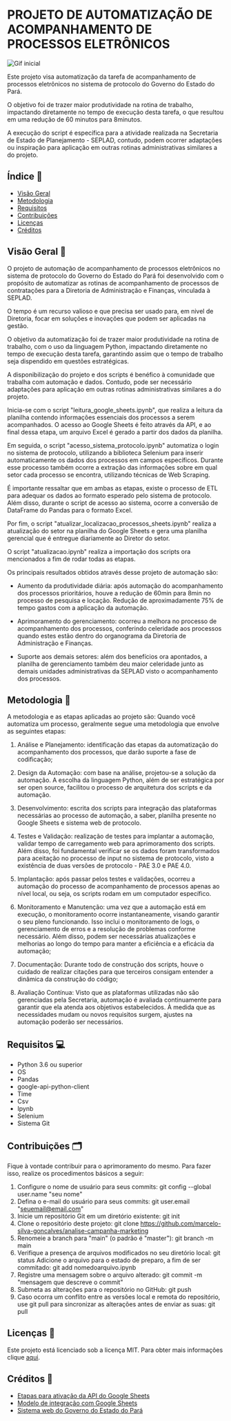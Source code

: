 # PROJETO DE AUTOMATIZAÇÃO DE ACOMPANHAMENTO DE PROCESSOS ELETRÔNICOS

![Gif inicial](https://user-images.githubusercontent.com/74038190/241765440-80728820-e06b-4f96-9c9e-9df46f0cc0a5.gif)

Este projeto visa automatização da tarefa de acompanhamento de processos eletrônicos no sistema de protocolo do Governo do Estado do Pará.

O objetivo foi de trazer maior produtividade na rotina de trabalho, impactando diretamente no tempo de execução desta tarefa, o que resultou em uma redução de 60 minutos para 8minutos.

A execução do script é específica para a atividade realizada na Secretaria de Estado de Planejamento - SEPLAD, contudo, podem ocorrer adaptações ou inspiração para aplicação em outras rotinas administrativas similares a do projeto.

## Índice 📝

- [Visão Geral](#Visão-Geral)
- [Metodologia](#Metodologia)
- [Requisitos](#Requisitos)
- [Contribuições](#Contribuições)
- [Licenças](#Licenças)
- [Créditos](#Créditos)

## Visão Geral 🔎

O projeto de automação de acompanhamento de processos eletrônicos no sistema de protocolo do Governo do Estado do Pará foi desenvolvido com o propósito de automatizar as rotinas de acompanhamento de processos de contratações para a Diretoria de Administração e Finanças, vinculada à SEPLAD.

O tempo é um recurso valioso e que precisa ser usado para, em nivel de Diretoria, focar em soluções e inovações que podem ser aplicadas na gestão.

O objetivo da automatização foi de trazer maior produtividade na rotina de trabalho, com o uso da linguagem Python, impactando diretamente no tempo de execução desta tarefa, garantindo assim que o tempo de trabalho seja dispendido em questões estratégicas.

A disponibilização do projeto e dos scripts é benéfico à comunidade que trabalha com automação e dados. Contudo, pode ser necessário adaptações para aplicação em outras rotinas administrativas similares a do projeto.

Inicia-se com o script "leitura_google_sheets.ipynb", que realiza a leitura da planilha contendo informações essenciais dos processos a serem acompanhados. O acesso ao Google Sheets é feito através da API, e ao final dessa etapa, um arquivo Excel é gerado a partir dos dados da planilha.

Em seguida, o script "acesso_sistema_protocolo.ipynb" automatiza o login no sistema de protocolo, utilizando a biblioteca Selenium para inserir automaticamente os dados dos processos em campos específicos. Durante esse processo também ocorre a extração das informações sobre em qual setor cada processo se encontra, utilizando técnicas de Web Scraping.

É importante ressaltar que em ambas as etapas, existe o processo de ETL para adequar os dados ao formato esperado pelo sistema de protocolo. Além disso, durante o script de acesso ao sistema, ocorre a conversão de DataFrame do Pandas para o formato Excel.

Por fim, o script "atualizar_localizacao_processos_sheets.ipynb" realiza a atualização do setor na planilha do Google Sheets e gera uma planilha gerencial que é entregue diariamente ao Diretor do setor.

O script "atualizacao.ipynb" realiza a importação dos scripts ora mencionados a fim de rodar todas as etapas.

Os principais resultados obtidos através desse projeto de automação são:

- Aumento da produtividade diária: após automação do acompanhamento dos processos prioritários, houve a redução de 60min para 8min no processo de pesquisa e locação. Redução de aproximadamente 75% de tempo gastos com a aplicação da automação.

- Aprimoramento do gerenciamento: ocorreu a melhora no processo de acompanhamento dos processos, conferindo celeridade aos processos quando estes estão dentro do organograma da Diretoria de Administração e Finanças.

- Suporte aos demais setores: além dos benefícios ora apontados, a planilha de gerenciamento também deu maior celeridade junto as demais unidades administrativas da SEPLAD visto o acompanhamento dos processos.

## Metodologia 📝

A metodologia e as etapas aplicadas ao projeto são:
Quando você automatiza um processo, geralmente segue uma metodologia que envolve as seguintes etapas:

1. Análise e Planejamento: identificação das etapas da automatização do acompanhamento dos processos, que darão suporte a fase de codificação; 

2. Design da Automação: com base na análise, projetou-se a solução da automação. A escolha da linguagem Python, além de ser estratégica por ser open source, facilitou o processo de arquitetura dos scripts e da automação. 

3. Desenvolvimento: escrita dos scripts para integração das plataformas necessárias ao processo de automação, a saber, planilha presente no Google Sheets e sistema web de protocolo. 

4. Testes e Validação: realização de testes para implantar a automação, validar tempo de carregamento web para aprimoramento dos scripts.
Além disso, foi fundamental verificar se os dados foram transformados para aceitação no processo de input no sistema de protocolo, visto a existência de duas versões de protocolo - PAE 3.0 e PAE 4.0.

5. Implantação: após passar pelos testes e validações, ocorreu a automação do processo de acompanhamento de processos apenas ao nível local, ou seja, os scripts rodam em um computador específico.

6. Monitoramento e Manutenção: uma vez que a automação está em execução, o monitoramento ocorre instantaneamente, visando garantir o seu pleno funcionando. Isso inclui o monitoramento de logs, o gerenciamento de erros e a resolução de problemas conforme necessário. Além disso, podem ser necessárias atualizações e melhorias ao longo do tempo para manter a eficiência e a eficácia da automação;

7. Documentação: Durante todo de construção dos scripts, houve o cuidado de realizar citações para que terceiros consigam entender a dinâmica da construção do código;

8. Avaliação Contínua: Visto que as plataformas utilizadas não são gerenciadas pela Secretaria, automação é avaliada continuamente para garantir que ela atenda aos objetivos estabelecidos. À medida que as necessidades mudam ou novos requisitos surgem, ajustes na automação poderão ser necessários.

## Requisitos 💻

- Python 3.6 ou superior
- OS
- Pandas
- google-api-python-client
- Time
- Csv
- Ipynb
- Selenium
- Sistema Git

## Contribuições 🗂️

Fique à vontade contribuir para o aprimoramento do mesmo. Para fazer isso, realize os procedimentos básicos a seguir:

1. Configure o nome de usuário para seus commits: git config --global user.name "seu nome"
2. Defina o e-mail do usuário para seus commits: git user.email "seuemail@email.com"
3. Inicie um repositório Git em um diretório existente: git init
4. Clone o repositório deste projeto: git clone https://github.com/marcelo-silva-goncalves/analise-campanha-marketing
5. Renomeie a branch para "main" (o padrão é "master"): git branch -m main
6. Verifique a presença de arquivos modificados no seu diretório local: git status
Adicione o arquivo para o estado de preparo, a fim de ser commitado: git add nomedoarquivo.ipynb
7. Registre uma mensagem sobre o arquivo alterado: git commit -m "mensagem que descreve o commit"
8. Submeta as alterações para o repositório no GitHub: git push
9. Caso ocorra um conflito entre as versões local e remota do repositório, use git pull para sincronizar as alterações antes de enviar as suas: git pull

## Licenças 📑

Este projeto está licenciado sob a licença MIT. Para obter mais informações clique [aqui](https://docs.github.com/pt/repositories/managing-your-repositorys-settings-and-features/customizing-your-repository/licensing-a-repository#disclaimer).

## Créditos 🔗

- [Etapas para ativação da API do Google Sheets](https://developers.google.com/sheets/api/quickstart/python?hl=pt-br)
- [Modelo de integração com Google Sheets](https://www.hashtagtreinamentos.com/integracao-do-python-com-google-sheets-python?gad=1&gclid=Cj0KCQjwx5qoBhDyARIsAPbMagCQZoQPHPCya4zHI01EV-6e7SeIvoAlX6HgbEB-2Hkj-1tJCXsVyPEaAjtjEALw_wcB)
- [Sistema web do Governo do Estado do Pará](https://www.sistemas.pa.gov.br/governodigital/public/main/index.xhtml)
